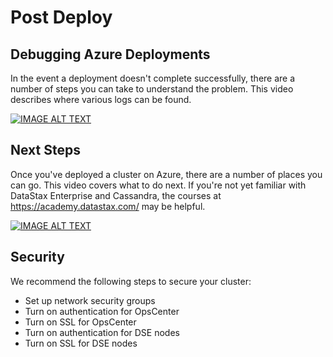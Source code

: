 # Post Deploy

## Debugging Azure Deployments

In the event a deployment doesn't complete successfully, there are a number of steps you can take to understand the problem.  This video describes where various logs can be found.

[![IMAGE ALT TEXT](http://img.youtube.com/vi/5HXbRcG49Eg/0.jpg)](http://www.youtube.com/watch?v=5HXbRcG49Eg "Debugging Azure Deployments")

## Next Steps

Once you've deployed a cluster on Azure, there are a number of places you can go.  This video covers what to do next.  If you're not yet familiar with DataStax Enterprise and Cassandra, the courses at https://academy.datastax.com/ may be helpful.

[![IMAGE ALT TEXT](http://img.youtube.com/vi/1vSzA5kslG4/0.jpg)](http://www.youtube.com/watch?v=1vSzA5kslG4 "Debugging Azure Deployments")

## Security

We recommend the following steps to secure your cluster:
* Set up network security groups
* Turn on authentication for OpsCenter
* Turn on SSL for OpsCenter
* Turn on authentication for DSE nodes
* Turn on SSL for DSE nodes



